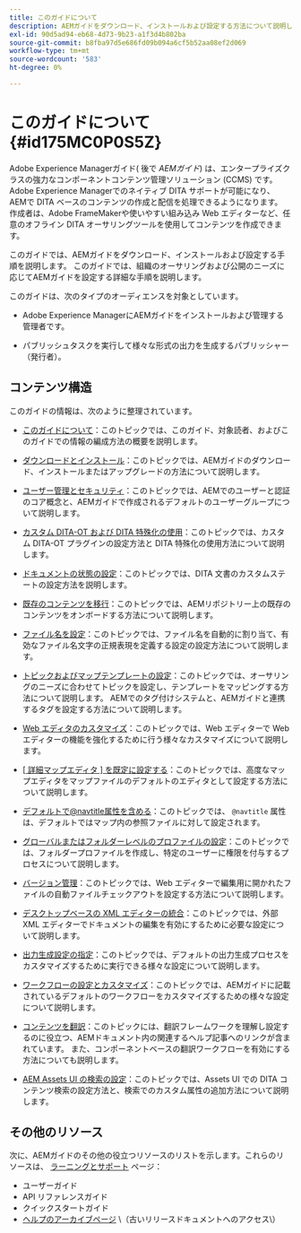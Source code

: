 ```yaml
---
title: このガイドについて
description: AEMガイドをダウンロード、インストールおよび設定する方法について説明します。
exl-id: 90d5ad94-eb68-4d73-9b23-a1f3d4b802ba
source-git-commit: b8fba97d5e686fd09b094a6cf5b52aa08ef2d069
workflow-type: tm+mt
source-wordcount: '583'
ht-degree: 0%

---
```


# このガイドについて {#id175MC0P0S5Z}

Adobe Experience Managerガイド\( 後で *AEMガイド*\) は、エンタープライズクラスの強力なコンポーネントコンテンツ管理ソリューション (CCMS\) です。 Adobe Experience Managerでのネイティブ DITA サポートが可能になり、AEMで DITA ベースのコンテンツの作成と配信を処理できるようになります。 作成者は、Adobe FrameMakerや使いやすい組み込み Web エディターなど、任意のオフライン DITA オーサリングツールを使用してコンテンツを作成できます。

このガイドでは、AEMガイドをダウンロード、インストールおよび設定する手順を説明します。 このガイドでは、組織のオーサリングおよび公開のニーズに応じてAEMガイドを設定する詳細な手順を説明します。

このガイドは、次のタイプのオーディエンスを対象としています。

- Adobe Experience ManagerにAEMガイドをインストールおよび管理する管理者です。

- パブリッシュタスクを実行して様々な形式の出力を生成するパブリッシャー（発行者）。


## コンテンツ構造

このガイドの情報は、次のように整理されています。

- [このガイドについて](#id175MC0P0S5Z)：このトピックでは、このガイド、対象読者、およびこのガイドでの情報の編成方法の概要を説明します。

- [ダウンロードとインストール](download-install.md#)：このトピックでは、AEMガイドのダウンロード、インストールまたはアップグレードの方法について説明します。

- [ユーザー管理とセキュリティ](user-admin-sec.md#)：このトピックでは、AEMでのユーザーと認証のコア概念と、AEMガイドで作成されるデフォルトのユーザーグループについて説明します。

- [カスタム DITA-OT および DITA 特殊化の使用](dita-ot-specialization.md#)：このトピックでは、カスタム DITA-OT プラグインの設定方法と DITA 特殊化の使用方法について説明します。

- [ドキュメントの状態の設定](customize-doc-state.md#)：このトピックでは、DITA 文書のカスタムステートの設定方法を説明します。

- [既存のコンテンツを移行](migrate-content.md#)：このトピックでは、AEMリポジトリー上の既存のコンテンツをオンボードする方法について説明します。

- [ファイル名を設定](conf-file-names.md#)：このトピックでは、ファイル名を自動的に割り当て、有効なファイル名文字の正規表現を定義する設定の設定方法について説明します。

- [トピックおよびマップテンプレートの設定](conf-template-tags.md#)：このトピックでは、オーサリングのニーズに合わせてトピックを設定し、テンプレートをマッピングする方法について説明します。 AEMでのタグ付けシステムと、AEMガイドと連携するタグを設定する方法について説明します。

- [Web エディタのカスタマイズ](conf-web-editor.md#)：このトピックでは、Web エディターで Web エディターの機能を強化するために行う様々なカスタマイズについて説明します。

- [[ 詳細マップエディタ ] を既定に設定する](conf-map-editor.md#id194GHE0I0CW)：このトピックでは、高度なマップエディタをマップファイルのデフォルトのエディタとして設定する方法について説明します。

- [デフォルトで@navtitle属性を含める](auto-add-navtitle.md#)：このトピックでは、 `@navtitle` 属性は、デフォルトではマップ内の参照ファイルに対して設定されます。

- [グローバルまたはフォルダーレベルのプロファイルの設定](conf-folder-level.md#)：このトピックでは、フォルダープロファイルを作成し、特定のユーザーに権限を付与するプロセスについて説明します。

- [バージョン管理](version-management.md#)：このトピックでは、Web エディターで編集用に開かれたファイルの自動ファイルチェックアウトを設定する方法について説明します。

- [デスクトップベースの XML エディターの統合](integrate-desktop-editors.md#)：このトピックでは、外部 XML エディターでドキュメントの編集を有効にするために必要な設定について説明します。

- [出力生成設定の指定](conf-output-generation.md#)：このトピックでは、デフォルトの出力生成プロセスをカスタマイズするために実行できる様々な設定について説明します。

- [ワークフローの設定とカスタマイズ](customize-workflows.md#)：このトピックでは、AEMガイドに記載されているデフォルトのワークフローをカスタマイズするための様々な設定について説明します。

- [コンテンツを翻訳](translation.md#)：このトピックには、翻訳フレームワークを理解し設定するのに役立つ、AEMドキュメント内の関連するヘルプ記事へのリンクが含まれています。 また、コンポーネントベースの翻訳ワークフローを有効にする方法についても説明します。

- [AEM Assets UI の検索の設定](conf-dita-search.md#)：このトピックでは、Assets UI での DITA コンテンツ検索の設定方法と、検索でのカスタム属性の追加方法について説明します。


## その他のリソース

次に、AEMガイドのその他の役立つリソースのリストを示します。これらのリソースは、 [ラーニングとサポート](https://helpx.adobe.com/support/xml-documentation-for-experience-manager.html) ページ：

- ユーザーガイド
- API リファレンスガイド
- クイックスタートガイド
- [ヘルプのアーカイブページ](https://helpx.adobe.com/xml-documentation-for-experience-manager/archive.html) \（古いリリースドキュメントへのアクセス\）
